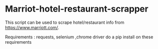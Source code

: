 # Marriot-hotel-restaurant-scrapper
This script can be used to scrape hotel/restaurant info from https://www.marriott.com/.

Requirements : requests, selenium ,chrome driver
do a pip install on these requirements 
